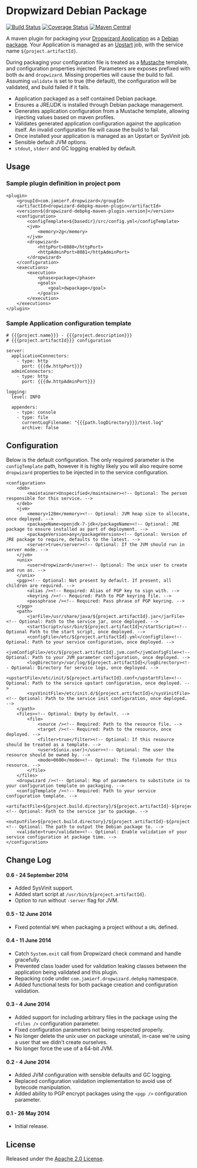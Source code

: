 # Dropwizard Debian Package
[![Build Status](https://api.travis-ci.org/reines/dropwizard-debpkg-maven-plugin.png?branch=master)](https://travis-ci.org/reines/dropwizard-debpkg-maven-plugin?branch=master)
[![Coverage Status](https://coveralls.io/repos/reines/dropwizard-debpkg-maven-plugin/badge.png?branch=master)](https://coveralls.io/r/reines/dropwizard-debpkg-maven-plugin?branch=master)
[![Maven Central](https://maven-badges.herokuapp.com/maven-central/com.jamierf.dropwizard/dropwizard-debpkg-maven-plugin/badge.png)](https://maven-badges.herokuapp.com/maven-central/com.jamierf.dropwizard/dropwizard-debpkg-maven-plugin)

A maven plugin for packaging your [Dropwizard Application](http://dropwizard.github.io/dropwizard) as a [Debian package](http://en.wikipedia.org/wiki/Deb_\(file_format\)). Your Application is managed as an [Upstart](http://upstart.ubuntu.com) job, with the service name `${project.artifactId}`.

During packaging your configuration file is treated as a [Mustache](http://mustache.github.io) template, and configuration properties injected. Parameters are exposes prefixed with both `dw` and `dropwizard`. Missing properties will cause the build to fail.
Assuming `validate` is set to true (the default), the configuration will be validated, and build failed if it fails.

* Application packaged as a self contained Debian package.
* Ensures a JRE/JDK is installed through Debian package management.
* Generates application configuration from a Mustache template, allowing injecting values based on maven profiles.
* Validates generated application configuration against the application itself. An invalid configuration file will cause the build to fail.
* Once installed your application is managed as an Upstart or SysVinit job.
* Sensible default JVM options.
* `stdout`, `stderr` and GC logging enabled by default.

## Usage

### Sample plugin definition in project pom

    <plugin>
        <groupId>com.jamierf.dropwizard</groupId>
        <artifactId>dropwizard-debpkg-maven-plugin</artifactId>
        <version>${dropwizard-debpkg-maven-plugin.version}</version>
        <configuration>
            <configTemplate>${basedir}/src/config.yml</configTemplate>
            <jvm>
                <memory>2g</memory>
            </jvm>
            <dropwizard>
                <httpPort>8080</httpPort>
                <httpAdminPort>8081</httpAdminPort>
            </dropwizard>
        </configuration>
        <executions>
            <execution>
                <phase>package</phase>
                <goals>
                    <goal>dwpackage</goal>
                </goals>
            </execution>
        </executions>
    </plugin>

### Sample Application configuration template

    # {{{project.name}}} - {{{project.description}}}
    # {{{project.artifactId}}} configuration

    server:
      applicationConnectors:
        - type: http
          port: {{{dw.httpPort}}}
      adminConnectors:
        - type: http
          port: {{{dw.httpAdminPort}}}

    logging:
      level: INFO

      appenders:
        - type: console
        - type: file
          currentLogFilename: "{{{path.logDirectory}}}/test.log"
          archive: false

## Configuration

Below is the default configuration. The only required parameter is the `configTemplate` path, however it is highly likely you will also require some `dropwizard` properties to be injected in to the service configuration.

    <configuration>
        <deb>
            <maintainer>Unspecified</maintainer><!-- Optional: The person responsible for this service. -->
        </deb>
        <jvm>
            <memory>128m</memory><!-- Optional: JVM heap size to allocate, once deployed. -->
            <packageName>openjdk-7-jdk</packageName><!-- Optional: JRE package to ensure installed as part of deployment. -->
            <packageVersion>any</packageVersion><!-- Optional: Version of JRE package to require, defaults to the latest. -->
            <server>true</server><!-- Optional: If the JVM should run in server mode. -->
        </jvm>
        <unix>
            <user>dropwizard</user><!-- Optional: The unix user to create and run as. -->
        </unix>
        <pgp><!-- Optional: Not present by default. If present, all children are required. -->
            <alias /><!-- Required: Alias of PGP key to sign with. -->
            <keyring /><!-- Required: Path to PGP keyring file. -->
            <passphrase /><!-- Required: Pass phrase of PGP keyring. -->
        </pgp>
        <path>
            <jarFile>/usr/share/java/${project.artifactId}.jar</jarFile><!-- Optional: Path to the service jar, once deployed. -->
            <startScript>/usr/bin/${project.artifactId}</startScript><!-- Optional Path to the start script, once deployed. -->
            <configFile>/etc/${project.artifactId}.yml</configFile><!-- Optional: Path to your service configuration, once deployed. -->
            <jvmConfigFile>/etc/${project.artifactId}.jvm.conf</jvmConfigFile><!-- Optional: Path to your JVM parameter configuration, once deployed. -->
            <logDirectory>/var/log/${project.artifactId}</logDirectory><!-- Optional: Directory for service logs, once deployed. -->
            <upstartFile>/etc/init/${project.artifactId}.conf</upstartFile><!-- Optional: Path to the service upstart configuration, once deployed. -->
            <sysVinitFile>/etc/init.d/${project.artifactId}</sysVinitFile><!-- Optional: Path to the service init configuration, once deployed. -->
        </path>
        <files><!-- Optional: Empty by default. -->
            <file>
                <source /><!-- Required: Path to the resource file. -->
                <target /><!-- Required: Path to the resource, once deployed. -->
                <filter>true</filter><!-- Optional: If this resource should be treated as a template. -->
                <user>${unix.user}</user><!-- Optional: The user the resource should be owned by. -->
                <mode>0600</mode><!-- Optional: The filemode for this resource. -->
            </file>
        </files>
        <dropwizard /><!-- Optional: Map of parameters to substitute in to your configuration template on packaging. -->
        <configTemplate /><!-- Required: Path to your service configuration template. -->
        <artifactFile>${project.build.directory}/${project.artifactId}-${project.version}.jar</artifactFile><!-- Optional: Path to the service jar to package. -->
        <outputFile>${project.build.directory}/${project.artifactId}-${project.version}.deb</outputFile><!-- Optional: The path to output the Debian package to. -->
        <validate>true</validate><!-- Optional: Enable validation of your service configuration at package time. -->
    </configuration>

## Change Log

#### 0.6 - 24 September 2014

* Added SysVinit support.
* Added start script at `/usr/bin/${project.artifactId}`.
* Option to run without `-server` flag for JVM.

#### 0.5 - 12 June 2014

* Fixed potential `NPE` when packaging a project without a `URL` defined.

#### 0.4 - 11 June 2014

* Catch `System.exit` call from Dropwizard check command and handle gracefully.
* Prevented class loader used for validation leaking classes between the application being validated and this plugin.
* Repacking code under `com.jamierf.dropwizard.debpkg` namespace.
* Added functional tests for both package creation and configuration validation.

#### 0.3 - 4 June 2014

* Added support for including arbitrary files in the package using the `<files />` configuration parameter.
* Fixed configuration parameters not being respected properly.
* No longer delete the unix user on package uninstall, in-case we're using a user that we didn't create ourselves.
* No longer force the use of a 64-bit JVM.

#### 0.2 - 4 June 2014

* Added JVM configuration with sensible defaults and GC logging.
* Replaced configuration validation implementation to avoid use of bytecode manipulation.
* Added ability to PGP encrypt packages using the `<pgp />` configuration parameter.

#### 0.1 - 26 May 2014

* Initial release.

## License

Released under the [Apache 2.0 License](LICENSE).
